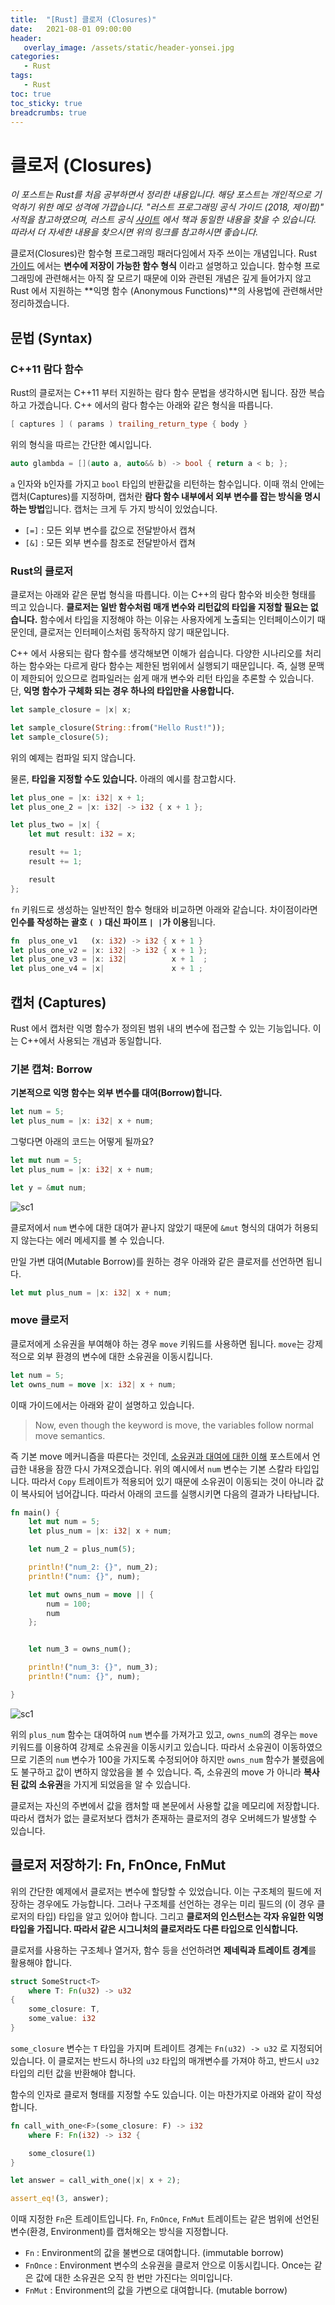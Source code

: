 ```yaml
---
title:  "[Rust] 클로저 (Closures)"
date:   2021-08-01 09:00:00
header:
   overlay_image: /assets/static/header-yonsei.jpg
categories: 
   - Rust
tags:
   - Rust
toc: true
toc_sticky: true
breadcrumbs: true
---
```


# 클로저 (Closures)
 
*이 포스트는 Rust를 처음 공부하면서 정리한 내용입니다. 해당 포스트는 개인적으로 기억하기 위한 메모 성격에 가깝습니다. "러스트 프로그래밍 공식 가이드 (2018, 제이펍)" 서적을 참고하였으며, 러스트 공식 [사이트](https://doc.rust-lang.org/1.30.0/book/2018-edition/foreword.html) 에서 책과 동일한 내용을 찾을 수 있습니다. 따라서 더 자세한 내용을 찾으시면 위의 링크를 참고하시면 좋습니다.*

클로저(Closures)란 함수형 프로그래밍 패러다임에서 자주 쓰이는 개념입니다. Rust [가이드](https://web.mit.edu/rust-lang_v1.25/arch/amd64_ubuntu1404/share/doc/rust/html/book/first-edition/closures.html#syntax) 에서는 **변수에 저장이 가능한 함수 형식** 이라고 설명하고 있습니다. 함수형 프로그래밍에 관련해서는 아직 잘 모르기 때문에 이와 관련된 개념은 깊게 들어가지 않고 Rust 에서 지원하는 **익명 함수 (Anonymous Functions)**의 사용법에 관련해서만 정리하겠습니다. 

<!--more-->

## 문법 (Syntax)

### C++11 람다 함수

Rust의 클로저는 C++11 부터 지원하는 람다 함수 문법을 생각하시면 됩니다. 잠깐 복습하고 가겠습니다. C++ 에서의 람다 함수는 아래와 같은 형식을 따릅니다.

```cpp
[ captures ] ( params ) trailing_return_type { body }
```

위의 형식을 따르는 간단한 예시입니다.

```cpp
auto glambda = [](auto a, auto&& b) -> bool { return a < b; };
```

`a` 인자와 `b`인자를 가지고 `bool` 타입의 반환값을 리턴하는 함수입니다. 이때 꺾쇠 안에는 캡처(Captures)를 지정하며, 캡처란 **람다 함수 내부에서 외부 변수를 잡는 방식을 명시하는 방법**입니다. 캡처는 크게 두 가지 방식이 있었습니다. 

- `[=]` : 모든 외부 변수를 값으로 전달받아서 캡쳐
- `[&]` : 모든 외부 변수를 참조로 전달받아서 캡쳐


### Rust의 클로저

클로저는 아래와 같은 문법 형식을 따릅니다. 이는 C++의 람다 함수와 비슷한 형태를 띄고 있습니다. **클로저는 일반 함수처럼 매개 변수와 리턴값의 타입을 지정할 필요는 없습니다.** 함수에서 타입을 지정해야 하는 이유는 사용자에게 노출되는 인터페이스이기 때문인데, 클로저는 인터페이스처럼 동작하지 않기 때문입니다. 

C++ 에서 사용되는 람다 함수를 생각해보면 이해가 쉽습니다. 다양한 시나리오를 처리하는 함수와는 다르게 람다 함수는 제한된 범위에서 실행되기 때문입니다. 즉, 실행 문맥이 제한되어 있으므로 컴파일러는 쉽게 매개 변수와 리턴 타입을 추론할 수 있습니다. 단, **익명 함수가 구체화 되는 경우 하나의 타입만을 사용합니다.**

```rust
let sample_closure = |x| x;

let sample_closure(String::from("Hello Rust!"));
let sample_closure(5);
```

위의 예제는 컴파일 되지 않습니다. 

물론, **타입을 지정할 수도 있습니다.** 아래의 예시를 참고합시다.

```rust
let plus_one = |x: i32| x + 1;
let plus_one_2 = |x: i32| -> i32 { x + 1 };

let plus_two = |x| {
    let mut result: i32 = x;

    result += 1;
    result += 1;

    result
};
```

`fn` 키워드로 생성하는 일반적인 함수 형태와 비교하면 아래와 같습니다. 차이점이라면 **인수를 작성하는 괄호 `( )` 대신 파이프 `| |`가 이용**됩니다. 


```rust
fn  plus_one_v1   (x: i32) -> i32 { x + 1 }
let plus_one_v2 = |x: i32| -> i32 { x + 1 };
let plus_one_v3 = |x: i32|          x + 1  ;
let plus_one_v4 = |x|               x + 1 ;
```


## 캡처 (Captures)

Rust 에서 캡처란 익명 함수가 정의된 범위 내의 변수에 접근할 수 있는 기능입니다. 이는 C++에서 사용되는 개념과 동일합니다. 

### 기본 캡쳐: Borrow

**기본적으로 익명 함수는 외부 변수를 대여(Borrow)합니다.** 

```rust
let num = 5;
let plus_num = |x: i32| x + num;
```

그렇다면 아래의 코드는 어떻게 될까요?

```rust
let mut num = 5;
let plus_num = |x: i32| x + num;

let y = &mut num;
```

![sc1](/assets/posts/2021-08-01-rust-15/screenshot-1.png)

클로저에서 `num` 변수에 대한 대여가 끝나지 않았기 때문에 `&mut` 형식의 대여가 허용되지 않는다는 에러 메세지를 볼 수 있습니다. 

만일 가변 대여(Mutable Borrow)를 원하는 경우 아래와 같은 클로저를 선언하면 됩니다. 

```rust
let mut plus_num = |x: i32| x + num;
```

### move 클로저

클로저에게 소유권을 부여해야 하는 경우 `move` 키워드를 사용하면 됩니다. `move`는 강제적으로 외부 환경의 변수에 대한 소유권을 이동시킵니다. 

```rust
let num = 5;
let owns_num = move |x: i32| x + num;
```

이때 가이드에서는 아래와 같이 설명하고 있습니다.

> Now, even though the keyword is move, the variables follow normal move semantics.

즉 기본 move 메커니즘을 따른다는 것인데, [소유권과 대여에 대한 이해](https://sjoon-oh.github.io/archivers/rust-4#3-%EB%B3%B5%EC%82%ACcopy) 포스트에서 언급한 내용을 잠깐 다시 가져오겠습니다. 위의 예시에서 `num` 변수는 기본 스칼라 타입입니다. 따라서 `Copy` 트레이트가 적용되어 있기 때문에 소유권이 이동되는 것이 아니라 값이 복사되어 넘어갑니다. 따라서 아래의 코드를 실행시키면 다음의 결과가 나타납니다. 

```rust
fn main() {
    let mut num = 5;
    let plus_num = |x: i32| x + num;

    let num_2 = plus_num(5);

    println!("num_2: {}", num_2);
    println!("num: {}", num);

    let mut owns_num = move || {
        num = 100;
        num
    };


    let num_3 = owns_num();

    println!("num_3: {}", num_3);
    println!("num: {}", num);

}
``` 

![sc1](/assets/posts/2021-08-01-rust-15/screenshot-2.png)


위의 `plus_num` 함수는 대여하여 `num` 변수를 가져가고 있고, `owns_num`의 경우는 `move` 키워드를 이용하여 강제로 소유권을 이동시키고 있습니다. 따라서 소유권이 이동하였으므로 기존의 `num` 변수가 100을 가지도록 수정되어야 하지만 `owns_num` 함수가 불렸음에도 불구하고 값이 변하지 않았음을 볼 수 있습니다. 즉, 소유권의 move 가 아니라 **복사된 값의 소유권**을 가지게 되었음을 알 수 있습니다.

클로저는 자신의 주변에서 값을 캠처할 때 본문에서 사용할 값을 메모리에 저장합니다. 따라서 캡처가 없는 클로저보다 캡처가 존재하는 클로저의 경우 오버헤드가 발생할 수 있습니다.


## 클로저 저장하기: Fn, FnOnce, FnMut

위의 간단한 예제에서 클로저는 변수에 할당할 수 있었습니다. 이는 구조체의 필드에 저장하는 경우에도 가능합니다. 그러나 구조체를 선언하는 경우는 미리 필드의 (이 경우 클로저의 타입) 타입을 알고 있어야 합니다. 그리고 **클로저의 인스턴스는 각자 유일한 익명 타입을 가집니다. 따라서 같은 시그니처의 클로저라도 다른 타입으로 인식합니다.** 

클로저를 사용하는 구조체나 열거자, 함수 등을 선언하려면 **제네릭과 트레이트 경계**를 활용해야 합니다.

```rust
struct SomeStruct<T> 
    where T: Fn(u32) -> u32
{
    some_closure: T,
    some_value: i32
}
```

`some_closure` 변수는 `T` 타입을 가지며 트레이트 경계는 `Fn(u32) -> u32` 로 지정되어 있습니다. 이 클로저는 반드시 하나의 `u32` 타입의 매개변수를 가져야 하고, 반드시 `u32` 타입의 리턴 값을 반환해야 합니다.

함수의 인자로 클로저 형태를 지정할 수도 있습니다. 이는 마찬가지로 아래와 같이 작성합니다.

```rust
fn call_with_one<F>(some_closure: F) -> i32
    where F: Fn(i32) -> i32 {

    some_closure(1)
}

let answer = call_with_one(|x| x + 2);

assert_eq!(3, answer);
```


이때 지정한 `Fn`은 트레이트입니다. `Fn`, `FnOnce`, `FnMut` 트레이트는 같은 범위에 선언된 변수(환경, Environment)를 캡처해오는 방식을 지정합니다. 

- `Fn` : Environment의 값을 불변으로 대여합니다. (immutable borrow)
- `FnOnce` : Environment 변수의 소유권을 클로저 안으로 이동시킵니다. Once는 같은 값에 대한 소유권은 오직 한 번만 가진다는 의미입니다.
- `FnMut` : Environment의 값을 가변으로 대여합니다. (mutable borrow)

